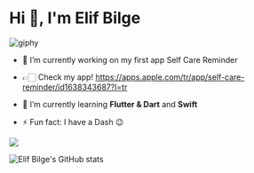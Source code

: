 <h1 align="left">Hi  👋, I'm Elif Bilge </h1>

![giphy](https://media.giphy.com/media/KheRlOh6HLhoDRFw1O/giphy.gif)


- 🤍 I’m currently working on my first app Self Care Reminder 
- 👉🏻 Check my app! https://apps.apple.com/tr/app/self-care-reminder/id1638343687?l=tr

- 🌱 I’m currently learning **Flutter & Dart** and **Swift**

- ⚡ Fun fact: I have a Dash 😉

<p> 
<img align = "center" src="https://github-readme-streak-stats.herokuapp.com?user=elifbilgep&theme=blueberry_duo">
</p>

![Elif Bilge's GitHub stats](https://github-readme-stats.vercel.app/api?username=elifbilgep&show_icons=true)

